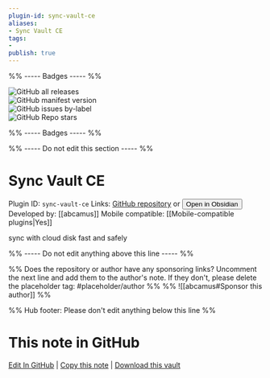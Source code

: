 ```yaml
---
plugin-id: sync-vault-ce
aliases:
- Sync Vault CE
tags: 
- 
publish: true
---
```


%% ----- Badges ----- %%

![GitHub all releases](https://img.shields.io/github/downloads/abcamus/obsidian-sync-vault-ce/total?color=573E7A&logo=github&style=for-the-badge)   
![GitHub manifest version](https://img.shields.io/github/manifest-json/v/abcamus/obsidian-sync-vault-ce?color=573E7A&logo=github&style=for-the-badge)   
![GitHub issues by-label](https://img.shields.io/github/issues/abcamus/obsidian-sync-vault-ce/help%20wanted?color=573E7A&logo=github&style=for-the-badge)   
![GitHub Repo stars](https://img.shields.io/github/stars/abcamus/obsidian-sync-vault-ce?color=573E7A&logo=github&style=for-the-badge)

%% ----- Badges ----- %%

%% ----- Do not edit this section ----- %%

# Sync Vault CE

Plugin ID: `sync-vault-ce`
Links: [GitHub repository](https://github.com/abcamus/obsidian-sync-vault-ce) or [<button id=HH>Open in Obsidian</button>](obsidian://show-plugin?id=sync-vault-ce)
Developed by: [[abcamus]]
Mobile compatible: [[Mobile-compatible plugins|Yes]]

sync with cloud disk fast and safely

%% ----- Do not edit anything above this line ----- %% 

%% Does the repository or author have any sponsoring links? Uncomment the next line and add them to the author's note. If they don't, please delete the placeholder tag: #placeholder/author %%
%% ![[abcamus#Sponsor this author]] %%

%% Hub footer: Please don't edit anything below this line %%

# This note in GitHub

<span class="git-footer">[Edit In GitHub](https://github.dev/obsidian-community/obsidian-hub/blob/main/02%20-%20Community%20Expansions/02.05%20All%20Community%20Expansions/Plugins/sync-vault-ce.md "git-hub-edit-note") | [Copy this note](https://raw.githubusercontent.com/obsidian-community/obsidian-hub/main/02%20-%20Community%20Expansions/02.05%20All%20Community%20Expansions/Plugins/sync-vault-ce.md "git-hub-copy-note") | [Download this vault](https://github.com/obsidian-community/obsidian-hub/archive/refs/heads/main.zip "git-hub-download-vault") </span>
